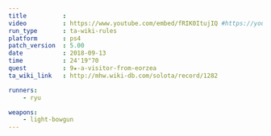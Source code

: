 ```yaml
---
title          :
video          : https://www.youtube.com/embed/fRIK0ItujIQ #https://youtu.be/fRIK0ItujIQ
run_type       : ta-wiki-rules
platform       : ps4
patch_version  : 5.00
date           : 2018-09-13
time           : 24'19"70
quest          : 9★-a-visitor-from-eorzea
ta_wiki_link   : http://mhw.wiki-db.com/solota/record/1282

runners:
    - ryu

weapons:
    - light-bowgun
---
```


